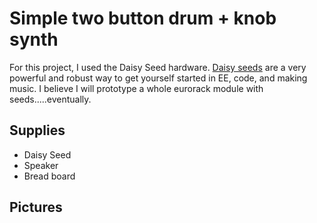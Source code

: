 # Simple two button drum + knob synth

For this project, I used the Daisy Seed hardware. [Daisy seeds](https://www.electro-smith.com/daisy/daisy) are a very powerful and robust way
to get yourself started in EE, code, and making music. I believe I will prototype a whole eurorack module with seeds.....eventually.



## Supplies
- Daisy Seed
- Speaker
- Bread board



## Pictures

